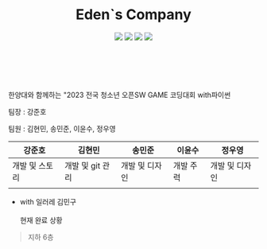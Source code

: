 <h1 align="center"><b>Eden`s Company</b></h1>
<p align="center">
<img src="https://img.shields.io/badge/made by-anim-red">
<img src="https://img.shields.io/badge/with-mingu-yello">
<img src="https://img.shields.io/badge/Pygame-2.5.1-yellow">
<img src="https://badges.frapsoft.com/os/v1/open-source.svg?v=103" >
</p>
<br/><br/><br/><br/>

한양대와 함께하는 "2023 전국 청소년 오픈SW GAME 코딩대회 with파이썬


팀장 : 강준호


팀원 : 김현민, 송민준, 이윤수, 정우영


|강준호|김현민|송민준|이윤수|정우영|
|---|---|---|---|---|
|개발 및 스토리|개발 및 git 관리|개발 및 디자인|개발 주력|개발 및 디자인|
|||||


+ with 일러레 김민구
<br/><br/>
현재 완료 상황

> 지하 6층
